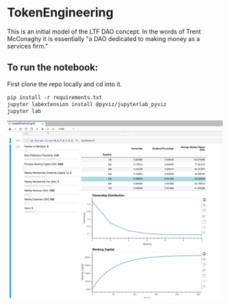 # TokenEngineering
This is an initial model of the LTF DAO concept. In the words of Trent McConaghy it is essentially "a DAO dedicated to making money as a services firm."

## To run the notebook:
First clone the repo locally and cd into it.  
```
pip install -r requirements.txt
jupyter labextension install @pyviz/jupyterlab_pyviz
jupyter lab
```

![image](ltf-tokenomics-2020-10-12-20-24-12.png)
